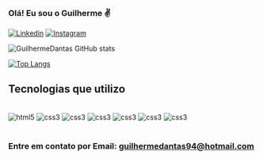  ### Olá! Eu sou o Guilherme ✌️

 [![Linkedin](https://img.shields.io/badge/LinkedIn-0077B5?style=for-the-badge&logo=linkedin&logoColor=white)](https://https://www.linkedin.com/in/guilherme-barros-coelho-dantas-6214811ba/)
 [![Instagram](https://img.shields.io/badge/Instagram-E4405F?style=for-the-badge&logo=instagram&logoColor=white)](https://www.instagram.com/guilherme_bcdantas/)


![GuilhermeDantas GitHub stats](https://github-readme-stats.vercel.app/api?username=guilhermedantas94&theme=dracula)

[![Top Langs](https://github-readme-stats.vercel.app/api/top-langs/?username=guilhermedantas94)](https://github.com/anuraghazra/github-readme-stats)


## Tecnologias que utilizo 

<div style="display: inline_block"></br>
<img align="center" alt="html5" src="https://img.shields.io/badge/HTML5-E34F26?style=for-the-badge&logo=html5&logoColor=white"/>
<img align="center" alt="css3" src="https://img.shields.io/badge/CSS3-1572B6?style=for-the-badge&logo=css3&logoColor=white" />
<img align="center" alt="css3" src="https://img.shields.io/badge/Sass-CC6699?style=for-the-badge&logo=sass&logoColor=white" />
<img align="center" alt="css3" src="https://img.shields.io/badge/Bootstrap-563D7C?style=for-the-badge&logo=bootstrap&logoColor=white" />
<img align="center" alt="css3" src="https://img.shields.io/badge/JavaScript-F7DF1E?style=for-the-badge&logo=javascript&logoColor=black" />
<img align="center" alt="css3" src="https://img.shields.io/badge/PHP-777BB4?style=for-the-badge&logo=php&logoColor=white" />
<img align="center" alt="css3" src="https://img.shields.io/badge/MySQL-005C84?style=for-the-badge&logo=mysql&logoColor=white" />


</div>
<br/>

### Entre em contato por Email: guilhermedantas94@hotmail.com
